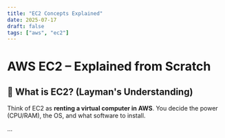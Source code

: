 ```yaml
---
title: "EC2 Concepts Explained"
date: 2025-07-17
draft: false
tags: ["aws", "ec2"]
---
```


# AWS EC2 – Explained from Scratch

## 🧠 What is EC2? (Layman's Understanding)
Think of EC2 as **renting a virtual computer in AWS**.
You decide the power (CPU/RAM), the OS, and what software to install.

...